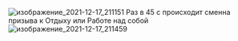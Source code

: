 ![изображение_2021-12-17_211151](https://user-images.githubusercontent.com/89924811/146596001-d90a9c6e-ae52-47cc-adf0-e2ce5e9600a3.png)
Раз в 45 с происходит сменна призыва к Отдыху или Работе над собой
![изображение_2021-12-17_211459](https://user-images.githubusercontent.com/89924811/146596263-e680f702-4e5a-4200-824c-ab792a92cd2e.png)
